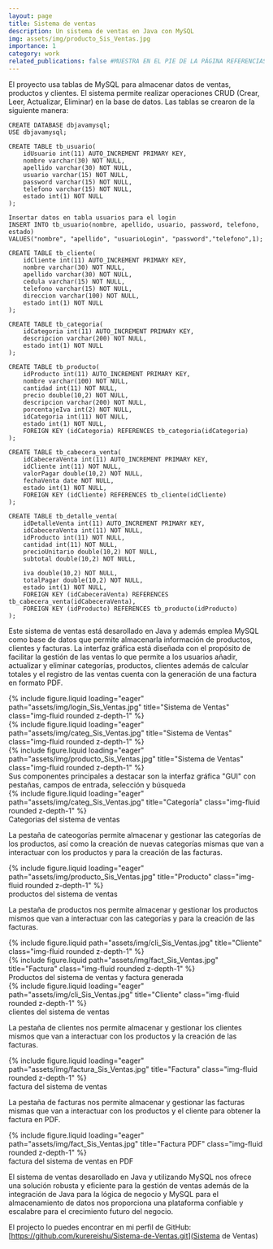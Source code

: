 ```yaml
---
layout: page
title: Sistema de ventas
description: Un sistema de ventas en Java con MySQL
img: assets/img/producto_Sis_Ventas.jpg
importance: 1
category: work
related_publications: false #MUESTRA EN EL PIE DE LA PÁGINA REFERENCIAS
---
```


El proyecto usa tablas de MySQL para almacenar datos de ventas, productos y clientes. El sistema permite realizar operaciones CRUD (Crear, Leer, Actualizar, Eliminar) en la base de datos. Las tablas se crearon de la siguiente manera:

    
    CREATE DATABASE dbjavamysql;
    USE dbjavamysql;

    CREATE TABLE tb_usuario(
        idUsuario int(11) AUTO_INCREMENT PRIMARY KEY,
        nombre varchar(30) NOT NULL,
        apellido varchar(30) NOT NULL,
        usuario varchar(15) NOT NULL,
        password varchar(15) NOT NULL,
        telefono varchar(15) NOT NULL,
        estado int(1) NOT NULL
    );

    Insertar datos en tabla usuarios para el login
    INSERT INTO tb_usuario(nombre, apellido, usuario, password, telefono, estado)
    VALUES("nombre", "apellido", "usuarioLogin", "password","telefono",1);

    CREATE TABLE tb_cliente(
        idCliente int(11) AUTO_INCREMENT PRIMARY KEY,
        nombre varchar(30) NOT NULL,
        apellido varchar(30) NOT NULL,
        cedula varchar(15) NOT NULL,
        telefono varchar(15) NOT NULL,
        direccion varchar(100) NOT NULL,
        estado int(1) NOT NULL
    );

    CREATE TABLE tb_categoria(
        idCategoria int(11) AUTO_INCREMENT PRIMARY KEY,
        descripcion varchar(200) NOT NULL,
        estado int(1) NOT NULL
    );

    CREATE TABLE tb_producto(
        idProducto int(11) AUTO_INCREMENT PRIMARY KEY,
        nombre varchar(100) NOT NULL,
        cantidad int(11) NOT NULL,
        precio double(10,2) NOT NULL,
        descripcion varchar(200) NOT NULL,
        porcentajeIva int(2) NOT NULL,
        idCategoria int(11) NOT NULL,
        estado int(1) NOT NULL,
        FOREIGN KEY (idCategoria) REFERENCES tb_categoria(idCategoria)
    );

    CREATE TABLE tb_cabecera_venta(
        idCabeceraVenta int(11) AUTO_INCREMENT PRIMARY KEY,
        idCliente int(11) NOT NULL,
        valorPagar double(10,2) NOT NULL,
        fechaVenta date NOT NULL,
        estado int(1) NOT NULL,
        FOREIGN KEY (idCliente) REFERENCES tb_cliente(idCliente)
    );

    CREATE TABLE tb_detalle_venta(
        idDetalleVenta int(11) AUTO_INCREMENT PRIMARY KEY, 
        idCabeceraVenta int(11) NOT NULL,
        idProducto int(11) NOT NULL,
        cantidad int(11) NOT NULL,
        precioUnitario double(10,2) NOT NULL,
        subtotal double(10,2) NOT NULL,
        
        iva double(10,2) NOT NULL,
        totalPagar double(10,2) NOT NULL,
        estado int(1) NOT NULL,
        FOREIGN KEY (idCabeceraVenta) REFERENCES tb_cabecera_venta(idCabeceraVenta),
        FOREIGN KEY (idProducto) REFERENCES tb_producto(idProducto)
    );
    

Este sistema de ventas está desarollado en Java y además emplea MySQL como base de datos que permite almacenarla información de productos, clientes y facturas. La interfaz gráfica está diseñada con el propósito de facilitar la gestión de las ventas lo que permite a los usuarios añadir, actualizar y eliminar categorías, productos, clientes además de calcular totales y el registro de las ventas cuenta con la generación de una factura en formato PDF.


<!--- 
Every project has a beautiful feature showcase page.
It's easy to include images in a flexible 3-column grid format.
Make your photos 1/3, 2/3, or full width.

To give your project a background in the portfolio page, just add the img tag to the front matter like so:

    ---
    layout: page
    title: project
    description: a project with a background image
    img: /assets/img/12.jpg
    ---
--->

<div class="row">
    <div class="col-sm mt-3 mt-md-0">
        {% include figure.liquid loading="eager" path="assets/img/login_Sis_Ventas.jpg" title="Sistema de Ventas" class="img-fluid rounded z-depth-1" %}
    </div>
    <div class="col-sm mt-3 mt-md-0">
        {% include figure.liquid loading="eager" path="assets/img/categ_Sis_Ventas.jpg" title="Sistema de Ventas" class="img-fluid rounded z-depth-1" %}
    </div>
    <div class="col-sm mt-3 mt-md-0">
        {% include figure.liquid loading="eager" path="assets/img/producto_Sis_Ventas.jpg" title="Sistema de Ventas" class="img-fluid rounded z-depth-1" %}
    </div>
</div>
<div class="caption">
    Sus componentes principales a destacar son la interfaz gráfica "GUI" con pestañas, campos de entrada, selección y búsqueda
</div>
<div class="row">
    <div class="col-sm mt-3 mt-md-0">
        {% include figure.liquid loading="eager" path="assets/img/categ_Sis_Ventas.jpg" title="Categoría" class="img-fluid rounded z-depth-1" %}
    </div>
</div>
<div class="caption">
    Categorias del sistema de ventas
</div>

La pestaña de cateogorías permite almacenar y gestionar las categorías de los productos, así como la creación de nuevas categorías mismas que van a interactuar con los productos y para la creación de las facturas.

<div class="row">
    <div class="col-sm mt-3 mt-md-0">
        {% include figure.liquid loading="eager" path="assets/img/producto_Sis_Ventas.jpg" title="Producto" class="img-fluid rounded z-depth-1" %}
    </div>
</div>
<div class="caption">
    productos del sistema de ventas
</div>

La pestaña de productos nos permite almacenar y gestionar los productos mismos que van a interactuar con las categorías y para la creación de las facturas.

<div class="row justify-content-sm-center">
    <div class="col-sm-6 mt-3 mt-md-0">
        {% include figure.liquid path="assets/img/cli_Sis_Ventas.jpg" title="Cliente" class="img-fluid rounded z-depth-1" %}
    </div>
    <div class="col-sm-6 mt-3 mt-md-0">
        {% include figure.liquid path="assets/img/fact_Sis_Ventas.jpg" title="Factura" class="img-fluid rounded z-depth-1" %}
    </div>
</div>
<div class="caption">
    Productos del sistema de ventas y factura generada
</div>

<div class="row">
    <div class="col-sm mt-3 mt-md-0">
        {% include figure.liquid loading="eager" path="assets/img/cli_Sis_Ventas.jpg" title="Cliente" class="img-fluid rounded z-depth-1" %}
    </div>
</div>
<div class="caption">
    clientes del sistema de ventas
</div>

La pestaña de clientes nos permite almacenar y gestionar los clientes mismos que van a interactuar con los productos y la creación de las facturas.

<div class="row">
    <div class="col-sm mt-3 mt-md-0">
        {% include figure.liquid loading="eager" path="assets/img/factura_Sis_Ventas.jpg" title="Factura" class="img-fluid rounded z-depth-1" %}
    </div>
</div>
<div class="caption">
    factura del sistema de ventas
</div>

La pestaña de facturas nos permite almacenar y gestionar las facturas mismas que van a interactuar con los productos y el cliente para obtener la factura en PDF.

<div class="row">
    <div class="col-sm mt-3 mt-md-0">
        {% include figure.liquid loading="eager" path="assets/img/fact_Sis_Ventas.jpg" title="Factura PDF" class="img-fluid rounded z-depth-1" %}
    </div>
</div>
<div class="caption">
    factura del sistema de ventas en PDF
</div>

El sistema de ventas desarollado en Java y utilizando MySQL nos ofrece una solución robusta y eficiente para la gestión de ventas además de la integración de Java para la lógica de negocio y MySQL para el almacenamiento de datos nos proporciona una plataforma confiable y escalabre para el crecimiento futuro del negocio.

El projecto lo puedes encontrar en mi perfil de GitHub:
[https://github.com/kurereishu/Sistema-de-Ventas.git](Sistema de Ventas)

<!--- 
{% raw %}

```html
<div class="row justify-content-sm-center">
  <div class="col-sm-8 mt-3 mt-md-0">
    {% include figure.liquid path="assets/img/6.jpg" title="example image" class="img-fluid rounded z-depth-1" %}
  </div>
  <div class="col-sm-4 mt-3 mt-md-0">
    {% include figure.liquid path="assets/img/11.jpg" title="example image" class="img-fluid rounded z-depth-1" %}
  </div>
</div>
```

{% endraw %}
--->
